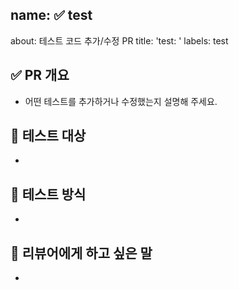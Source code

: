 ## name: ✅ test
about: 테스트 코드 추가/수정 PR
title: 'test: '
labels: test

## ✅ PR 개요

- 어떤 테스트를 추가하거나 수정했는지 설명해 주세요.

## 🧪 테스트 대상

- 

## 🧾 테스트 방식

- 

## 🙏 리뷰어에게 하고 싶은 말

- 
